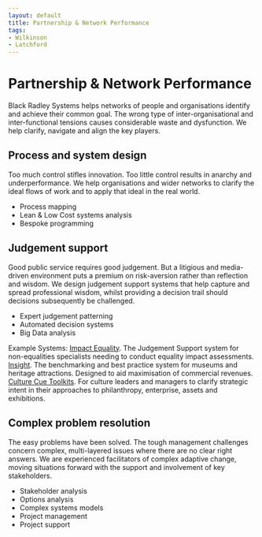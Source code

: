 ```yaml
---
layout: default
title: Partnership & Network Performance
tags:
- Wilkinson
- Latchford
---
```

# Partnership & Network Performance

Black Radley Systems helps networks of people
and organisations identify and achieve their common goal.
The wrong type of inter-organisational and inter-functional
tensions causes considerable waste and dysfunction.
We help clarify, navigate and align the key players.

## Process and system design

Too much control stifles innovation. Too little control results in anarchy and underperformance. We help organisations and wider networks to clarify the ideal flows of work and to apply that ideal in the real world.

* Process mapping
* Lean & Low Cost systems analysis
* Bespoke programming

## Judgement support

Good public service requires good judgement. But a litigious and media-driven environment puts a premium on risk-aversion rather than reflection and wisdom. We design judgement support systems that help capture and spread professional wisdom, whilst providing a decision trail should decisions subsequently be challenged.

* Expert judgement patterning
* Automated decision systems
* Big Data analysis

Example Systems:
[Impact Equality](http://impactequality.co.uk/about-us-3015.html). The Judgement Support system for non-equalities specialists needing to conduct equality impact assessments.
[Insight](http://insight.blackradley.com/). The benchmarking and best practice system for museums and heritage attractions. Designed to aid maximisation of commercial revenues.
[Culture Cue Toolkits](http://toolkits.blackradley.com/). For culture leaders and managers to clarify strategic intent in their approaches to philanthropy, enterprise, assets and exhibitions.

## Complex problem resolution

The easy problems have been solved. The tough management challenges concern complex, multi-layered issues where there are no clear right answers. We are experienced facilitators of complex adaptive change, moving situations forward with the support and involvement of key stakeholders.

* Stakeholder analysis
* Options analysis
* Complex systems models
* Project management
* Project support
